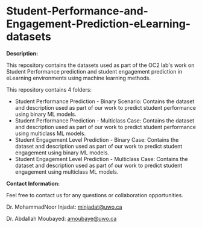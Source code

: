 # Student-Performance-and-Engagement-Prediction-eLearning-datasets

**Description:**

This repository contains the datasets used as part of the OC2 lab's work on Student Performance prediction and student engagement prediction in eLearning environments using machine learning methods. 

This repository contains 4 folders:
- Student Performance Prediction - Binary Scenario: Contains the dataset and description used as part of our work to predict student performance using binary ML models.
- Student Performance Prediction - Multiclass Case: Contains the dataset and description used as part of our work to predict student performance using multiclass ML models.
- Student Engagement Level Prediction - Binary Case: Contains the dataset and description used as part of our work to predict student engagement using binary ML models.
- Student Engagement Level Prediction - Multiclass Case: Contains the dataset and description used as part of our work to predict student engagement using multiclass ML models.

**Contact Information:**

Feel free to contact us for any questions or collaboration opportunities.

Dr. MohammadNoor Injadat: minjadat@uwo.ca

Dr. Abdallah Moubayed: amoubaye@uwo.ca

